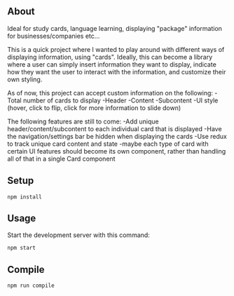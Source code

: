 About
---
Ideal for study cards, language learning, displaying "package" information for businesses/companies etc...

This is a quick project where I wanted to play around with different ways of displaying information, using "cards".
Ideally, this can become a library where a user can simply insert information they want to display, indicate how
they want the user to interact with the information, and customize their own styling.

As of now, this project can accept custom information on the following:
-Total number of cards to display
-Header
-Content
-Subcontent
-UI style (hover, click to flip, click for more information to slide down)

The following features are still to come:
-Add unique header/content/subcontent to each individual card that is displayed
-Have the navigation/settings bar be hidden when displaying the cards
-Use redux to track unique card content and state
-maybe each type of card with certain UI features should become its own component, rather than handling
 all of that in a single Card component



Setup
---

```
npm install
```

Usage
---

Start the development server with this command:

```
npm start
```

Compile
---

```
npm run compile
```